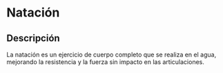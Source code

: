 # Natación

## Descripción
La natación es un ejercicio de cuerpo completo que se realiza en el agua, mejorando la resistencia y la fuerza sin impacto en las articulaciones.

